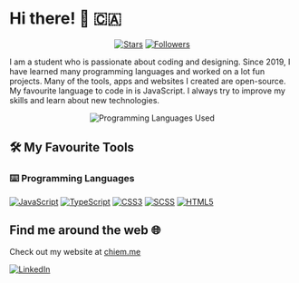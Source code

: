 # Hi there! 👋 🇨🇦
<p align="center">
  <a href="https://github.com/Doudou8?tab=repositories&sort=stargazers"><img alt="Stars" src="https://img.shields.io/github/stars/Doudou8.svg?style=for-the-badge&label=Stars&maxAge=2592000&labelColor=27ae60&color=2ecc71"/></a>
  <a href="https://github.com/Doudou8?tab=followers"><img alt="Followers" src="https://img.shields.io/github/followers/Doudou8.svg?style=for-the-badge&label=Follow&maxAge=2592000&labelColor=2980b9&color=3498db"/></a>
</p>
  
I am a student who is passionate about coding and designing. Since 2019, I have learned many programming languages and worked on a lot fun projects. Many of the tools, apps and websites I created are open-source. My favourite language to code in is JavaScript. I always try to improve my skills and learn about new technologies.

<p align="center">
  <img alt="Programming Languages Used" src="https://github-readme-stats.vercel.app/api/top-langs/?username=Doudou8&theme=transparent">
</p>
  
## 🛠️ My Favourite Tools
  ### ⌨️ Programming Languages
  <a href="https://github.com/search?q=user%3ADoudou8+language%3Ajavascript"><img alt="JavaScript" src="https://img.shields.io/badge/javascript-%23323330.svg?style=for-the-badge&logo=javascript&logoColor=%23F7DF1E"></a>
  <a href="https://github.com/search?q=user%3ADoudou8+language%3Atypescript"><img alt="TypeScript" src="https://img.shields.io/badge/typescript-%23007ACC.svg?style=for-the-badge&logo=typescript&logoColor=white"></a>
  <a href="https://github.com/search?q=user%3ADoudou8+language%3Acss"><img alt="CSS3" src="https://img.shields.io/badge/css3-%231572B6.svg?style=for-the-badge&logo=css3&logoColor=white"></a>
  <a href="https://github.com/search?q=user%3ADoudou8+language%3Ascss"><img alt="SCSS" src="https://img.shields.io/badge/SCSS-hotpink.svg?style=for-the-badge&logo=SASS&logoColor=white"></a>
  <a href="https://github.com/search?q=user%3ADoudou8+language%3Ahtml"><img alt="HTML5" src="https://img.shields.io/badge/html5-%23E34F26.svg?style=for-the-badge&logo=html5&logoColor=white"></a>

## Find me around the web 🌐
  Check out my website at [chiem.me](https://chiem.me)

  <a href="https://www.linkedin.com/in/dang-khoa-chiem-357a11240/"><img alt="LinkedIn" src="https://img.shields.io/badge/linkedin-%230077B5.svg?style=for-the-badge&logo=linkedin&logoColor=white"></a>
